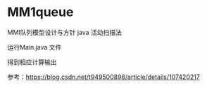 # MM1queue
MMI队列模型设计与方针 java 活动扫描法

运行Main.java 文件

得到相应计算输出

参考：https://blog.csdn.net/t949500898/article/details/107420217
